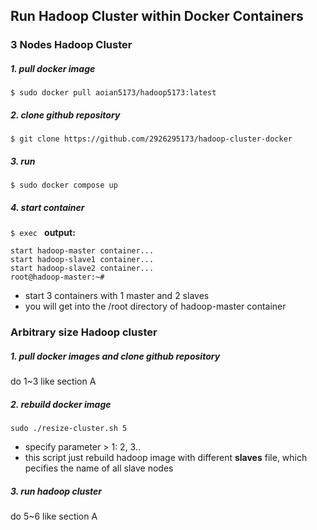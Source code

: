 ## Run Hadoop Cluster within Docker Containers

### 3 Nodes Hadoop Cluster

##### 1. pull docker image

```
$ sudo docker pull aoian5173/hadoop5173:latest
```

##### 2. clone github repository

```
$ git clone https://github.com/2926295173/hadoop-cluster-docker
```

##### 3. run

```
$ sudo docker compose up
```

##### 4. start container
`$ exec `
**output:**

```
start hadoop-master container...
start hadoop-slave1 container...
start hadoop-slave2 container...
root@hadoop-master:~# 
```
- start 3 containers with 1 master and 2 slaves
- you will get into the /root directory of hadoop-master container


### Arbitrary size Hadoop cluster

##### 1. pull docker images and clone github repository

do 1~3 like section A

##### 2. rebuild docker image

```
sudo ./resize-cluster.sh 5
```
- specify parameter > 1: 2, 3..
- this script just rebuild hadoop image with different **slaves** file, which pecifies the name of all slave nodes

##### 3. run hadoop cluster 

do 5~6 like section A


